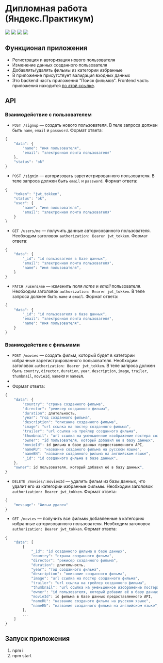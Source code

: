 # Дипломная работа (Яндекс.Практикум)

![](https://shields.io/badge/-JavaScript-yellow)
![](https://shields.io/badge/-Node.js-3E863D)
![](https://shields.io/badge/-MongoDB-00E661)
![](https://shields.io/badge/-Express.JS-384752)

## Функционал приложения 

* Регистрация и авторизация нового пользователя
* Изменение данных созданного пользователя
* Добавлять/удалять фильмы из категории избранные
* В приложение присутствует валидация входных данных
* Это backend часть приложения "Поиск фильмов". Frontend часть приложения находится [по этой ссылке](https://github.com/tyt34/movies-explorer-frontend). 

## API

### Взаимодействие с пользователем 

* `POST /signup` — создать нового пользователя. В теле запроса должен быть `name`, `email` и `password`. Формат ответа: 
```ts
{
    "data": {
        "name": "имя пользователя",
        "email": "электронная почта пользователя"
    },
    "status": "ok"
}
```

* `POST /signin` — авторизовать зарегистрированного пользователя. В теле запроса должен быть `email` и `password`. Формат ответа: 
```ts
{
    "token": "jwt_tokken",
    "status": "ok",
    "user": {
        "name": "имя пользователя",
        "email": "электронная почта пользователя"
    }
}
```

* `GET /users/me` — получить данные авторизованного пользователя. Необходим заголовок `authorization: Bearer jwt_tokken`. Формат ответа: 
```ts
{
    "data": {
        "_id": "id пользователя в базе данных",
        "email": "электронная почта пользователя",
        "name": "имя пользователя",
    }
}
```

* `PATCH /users/me` — изменить поля *name* и *email* пользователя. Необходим заголовок `authorization: Bearer jwt_tokken`. В теле запроса должен быть `name` и `email`. Формат ответа: 
```ts
{
    "data": {
        "_id": "id пользователя в базе данных",
        "email": "электронная почта пользователя",
        "name": "имя пользователя",
    }
}
```

### Взаимодействие с фильмами

* `POST /movies` — создать фильм, который будет в категории избранные зарегистрированного пользователя. Необходим заголовок `authorization: Bearer jwt_tokken`. В теле запроса должен быть `country`, `director`, `duration`, `year`, `description`, `image`, `trailer`, `thumbnail`, `movieId`, `nameRU` и `nameEN`.
* 
* Формат ответа: 
```ts
{
    "data": {
        "country": "страна созданного фильма",
        "director": "режисер созданного фильма",
        "duration": длительность,
        "year": "год созданного фильма",
        "description": "описание созданного фильма",
        "image": "url ссылка на постер созданного фильма",
        "trailer": "url ссылка на трейлер созданного фильма",
        "thumbnail": "url ссылка на уменьшенное изображение постера созданного фильма",
        "owner": "id пользователя, который добавил её в базу данных",
        "movieId": id фильма в базе данных предоставленного API,
        "nameRU": "название созданого фильма на русском языке",
        "nameEN": "название созданного фильма на английском языке",
        "_id": "id созданного фильма в базе данных",
    },
    "owner": id пользователя, который добавил её в базу данных",
}
```

* `DELETE /movies/:moviesId` — удалить фильм из базы данных, что удалит его из категории избранные фильмы. Необходим заголовок `authorization: Bearer jwt_tokken`. Формат ответа: 
```ts
{
    "message": "Фильм удален"
}
```

* `GET /movies` — получить все фильмы добавленные в категорию избранные авторизованного пользователя. Необходим заголовок `authorization: Bearer jwt_tokken`. Формат ответа: 
```ts
{
    "data": [
        {
            "_id": "id созданного фильма в базе данных",
            "country": "страна созданного фильма",
            "director": "режисер созданного фильма",
            "duration": длительность,
            "year": "год созданного фильма",
            "description": "описание созданного фильма",
            "image": "url ссылка на постер созданного фильма",
            "trailer": "url ссылка на трейлер созданного фильма",
            "thumbnail": "url ссылка на уменьшенное изображение постера созданного фильма",
            "owner": "id пользователя, который добавил её в базу данных",
            "movieId": id фильма в базе данных предоставленного API,
            "nameRU": "название созданого фильма на русском языке",
            "nameEN": "название созданного фильма на английском языке",
        },
        ...
    ]
}
```

## Запуск приложения
1. npm i
2. npm start
